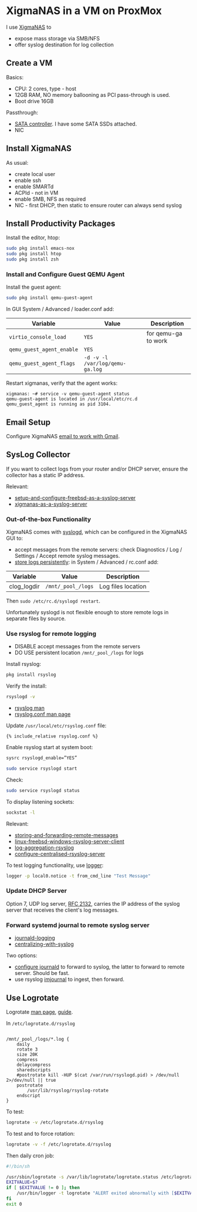# XigmaNAS in a VM on ProxMox

I use [XigmaNAS](https://en.wikipedia.org/wiki/XigmaNAS) to

* expose mass storage via SMB/NFS
* offer syslog destination for log collection

## Create a VM

Basics:

* CPU: 2 cores, type - host
* 12GB RAM, NO memory ballooning as PCI pass-through is used.
* Boot drive 16GB

Passthrough:

* [SATA controller](pcie-passthrough-sata.html).  I have some SATA SSDs
attached.
* NIC

## Install XigmaNAS

As usual:

* create local user
* enable ssh
* enable SMARTd
* ACPId - not in VM
* enable SMB, NFS as required
* NIC - first DHCP, then static to ensure router can always send syslog

## Install Productivity Packages

Install the editor, htop:
```sh
sudo pkg install emacs-nox
sudo pkg install htop
sudo pkg install zsh

```

### Install and Configure Guest QEMU Agent

Install the guest agent:
```sh
sudo pkg install qemu-guest-agent
```

In GUI System / Advanced / loader.conf add:

Variable|Value|Description
--------|-----|--------
`virtio_console_load`|`YES`|for qemu-ga to work
`qemu_guest_agent_enable`|`YES`|
`qemu_guest_agent_flags`|`-d -v -l /var/log/qemu-ga.log`

Restart xigmanas, verify that the agent works:

```
xigmanas: ~# service -v qemu-guest-agent status
qemu-guest-agent is located in /usr/local/etc/rc.d
qemu_guest_agent is running as pid 3104.
```

## Email Setup

Configure XigmaNAS
[email to work with Gmail](https://www.xigmanas.com/forums/viewtopic.php?t=5).

## SysLog Collector

If you want to collect logs from your router and/or DHCP server, ensure the
collector has a static IP address.

Relevant:

* [setup-and-configure-freebsd-as-a-syslog-server](https://www.iceflatline.com/2014/08/how-to-setup-and-configure-freebsd-as-a-syslog-server/)
* [xigmanas-as-a-syslog-server](https://www.medo64.com/2020/07/xigmanas-as-a-syslog-server/)

### Out-of-the-box Functionality

XigmaNAS comes with [syslogd]((https://man.freebsd.org/cgi/man.cgi?syslogd)),
which can be configured in the XigmaNAS GUI to:

* accept messages from the remote servers: check Diagnostics / Log / Settings /
Accept remote syslog messages.
* [store logs persistently](https://www.xigmanas.com/wiki/doku.php?id=faq:0134):
in System / Advanced / rc.conf add:

Variable|Value|Description
--------|-----|-----
clog_logdir|`/mnt/_pool_/logs`|Log files location

Then `sudo /etc/rc.d/syslogd restart`.

Unfortunately syslogd is not flexible enough to store remote logs in separate
files by source.

### Use rsyslog for remote logging

* DISABLE accept messages from the remote servers
* DO USE persistent location `/mnt/_pool_/logs` for logs

Install rsyslog:
```sh
pkg install rsyslog
```

Verify the install:
```sh
rsyslogd -v
```

* [rsyslog man](https://man.freebsd.org/cgi/man.cgi?query=rsyslogd)
* [rsyslog.conf man page](https://man.freebsd.org/cgi/man.cgi?query=rsyslog.conf)

Update `/usr/local/etc/rsyslog.conf`  file:
```
{% include_relative rsyslog.conf %}
```

Enable rsyslog start at system boot:
```sh
sysrc rsyslogd_enable=”YES”
```

```sh
sudo service rsyslogd start
```

Check:
```sh
sudo service rsyslogd status
```

To display listening sockets:
```sh
sockstat -l
```

Relevant:

* [storing-and-forwarding-remote-messages](https://www.rsyslog.com/storing-and-forwarding-remote-messages/)
* [linux-freebsd-windows-rsyslog-server-client](https://blog.andreev.it/2017/12/118-linux-freebsd-windows-rsyslog-server-client/)
* [log-aggregation-rsyslog](https://www.redhat.com/sysadmin/log-aggregation-rsyslog)
* [configure-centralised-rsyslog-server](https://betterstack.com/community/guides/logging/how-to-configure-centralised-rsyslog-server/)

To test logging functionality, use
[logger](https://man7.org/linux/man-pages/man1/logger.1.html):

```sh
logger -p local0.notice -t from_cmd_line "Test Message"
```

### Update DHCP Server

Option 7, UDP log server,
[RFC 2132](https://datatracker.ietf.org/doc/html/rfc2132#section-3.9), carries
the IP address of the syslog server that receives the client's log messages.

### Forward systemd journal to remote syslog server

* [journald-logging](https://sematext.com/blog/journald-logging-tutorial/)
* [centralizing-with-syslog](https://www.loggly.com/ultimate-guide/centralizing-with-syslog/)

Two options:

* [configure journald](https://man7.org/linux/man-pages/man5/journald.conf.d.5.html)
to forward to syslog, the latter to forward to remote server.  Should be fast.
* use rsyslog
[imjournal](https://www.rsyslog.com/doc/configuration/modules/imjournal.html)
to ingest, then forward.

## Use Logrotate

Logrotate [man page](https://man.freebsd.org/cgi/man.cgi?query=logrotate),
[guide](https://betterstack.com/community/guides/logging/how-to-manage-log-files-with-logrotate-on-ubuntu-20-04/).


In `/etc/logrotate.d/rsyslog`
```

/mnt/_pool_/logs/*.log {
    daily
    rotate 3
    size 20K
    compress
    delaycompress
    sharedscripts
    #postrotate kill -HUP $(cat /var/run/rsyslogd.pid) > /dev/null 2>/dev/null || true
    postrotate
        /usr/lib/rsyslog/rsyslog-rotate
    endscript
}
```
To test:
```sh
logrotate -v /etc/logrotate.d/rsyslog
```
To test and to force rotation:
```sh
logrotate -v -f /etc/logrotate.d/rsyslog
```

Then daily cron job:
```sh
#!/bin/sh

/usr/sbin/logrotate -s /var/lib/logrotate/logrotate.status /etc/logrotate.conf
EXITVALUE=$?
if [ $EXITVALUE != 0 ]; then
    /usr/bin/logger -t logrotate "ALERT exited abnormally with [$EXITVALUE]"
fi
exit 0
```
